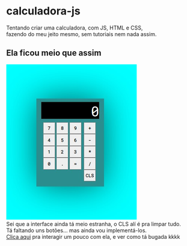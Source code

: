 # calculadora-js
Tentando criar uma calculadora, com JS, HTML e CSS, \
fazendo do meu jeito mesmo, sem tutoriais nem nada assim. 
## Ela ficou meio que assim
![imagem-calculadora](calculadora.jpg) \
Sei que a interface ainda tá meio estranha, o CLS alí é pra limpar tudo. \
Tá faltando uns botões... mas ainda vou implementá-los. \
[Clica aqui](https://artur906.github.io/calculadora-js/) pra interagir um pouco com ela, e ver como tá bugada kkkk
